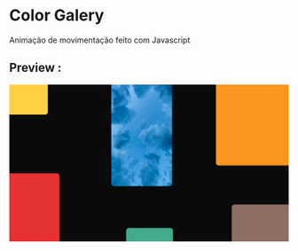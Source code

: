 # Color Galery
Animação de movimentação feito com Javascript

## Preview :
![preview](./.github/preview.png)
##